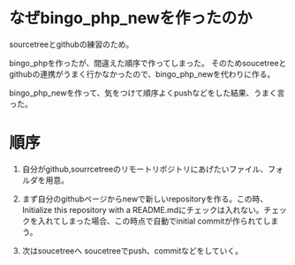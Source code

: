 # なぜbingo_php_newを作ったのか

sourcetreeとgithubの練習のため。

bingo_phpを作ったが、間違えた順序で作ってしまった。
そのためsoucetreeとgithubの連携がうまく行かなかったので、bingo_php_newを代わりに作る。

bingo_php_newを作って、気をつけて順序よくpushなどをした結果、うまく言った。


# 順序

1. 自分がgithub,sourrcetreeのリモートリポジトリにあげたいファイル、フォルダを用意。

2. まず自分のgithubページからnewで新しいrepositoryを作る。この時、Initialize this repository with a README.mdにチェックは入れない。チェックを入れてしまった場合、この時点で自動でinitial commitが作られてしまう。

3. 次はsoucetreeへ
soucetreeでpush、commitなどをしていく。

